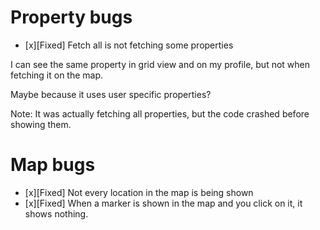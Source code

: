 
# Property bugs

- [x][Fixed] Fetch all is not fetching some properties

I can see the same property in grid view and on my profile, but not when fetching it on the map.

Maybe because it uses user specific properties?

Note: It was actually fetching all properties, but the code crashed before showing them.

# Map bugs

- [x][Fixed] Not every location in the map is being shown
- [x][Fixed] When a marker is shown in the map and you click on it, it shows nothing.

